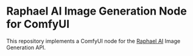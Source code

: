 # Raphael AI Image Generation Node for ComfyUI

This repository implements a ComfyUI node for the [Raphael AI](https://raphaelai.org/) Image Generation API.
